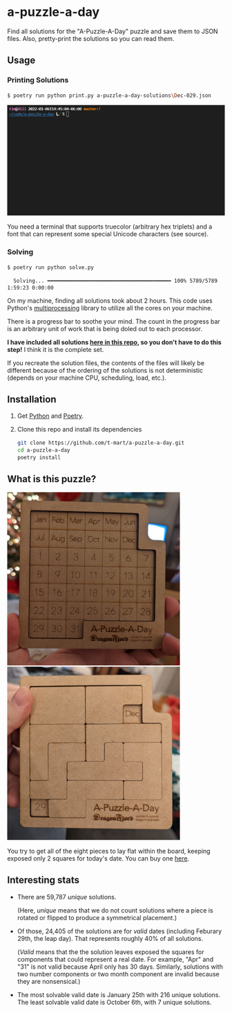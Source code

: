 # a-puzzle-a-day

Find all solutions for the "A-Puzzle-A-Day" puzzle and save them to JSON files. Also, pretty-print
the solutions so you can read them.

## Usage

### Printing Solutions

```sh
$ poetry run python print.py a-puzzle-a-day-solutions\Dec-029.json
```

![printing solutions](docs/printing-solutions.gif)

You need a terminal that supports truecolor (arbitrary hex triplets) and a font that can
represent some special Unicode characters (see source).

### Solving

```sh
$ poetry run python solve.py
```

```text
  Solving... ━━━━━━━━━━━━━━━━━━━━━━━━━━━━━━━━━━━━━━━━ 100% 5789/5789 1:59:23 0:00:00
```

On my machine, finding all solutions took about 2 hours. This code uses Python's
[multiprocessing](https://docs.python.org/3/library/multiprocessing.html) library to utilize all the
cores on your machine.

There is a progress bar to soothe your mind. The count in the progress bar is an arbitrary unit
of work that is being doled out to each processor.

**I have included all solutions [here in this repo](a-puzzle-a-day-solutions/), so you don't have
to do this step!** I think it is the complete set.

If you recreate the solution files, the contents of the files will likely be different because of
the ordering of the solutions is not deterministic (depends on your machine CPU, scheduling, load,
etc.).

## Installation

1. Get [Python](https://www.python.org/downloads/) and [Poetry](https://python-poetry.org/).

2. Clone this repo and install its dependencies

   ```sh
   git clone https://github.com/t-mart/a-puzzle-a-day.git
   cd a-puzzle-a-day
   poetry install
   ```

## What is this puzzle?

![the board, unsolved](docs/unsolved.jpg)
![a solution](docs/solve.jpg)

You try to get all of the eight pieces to lay flat within the board, keeping exposed only 2 squares
for today's date. You can buy one [here](https://www.dragonfjord.com/product/a-puzzle-a-day/).

## Interesting stats

- There are 59,787 *unique* solutions.

  (Here, *unique* means that we do not count solutions where a piece is rotated or flipped to
  produce a symmetrical placement.)
- Of those, 24,405 of the solutions are for *valid* dates (including Feburary 29th, the leap day).
  That represents roughly 40% of all solutions.

  (*Valid* means that the the solution leaves exposed the squares for components that could
  represent a real date. For example, "Apr" and "31" is not valid because April only has 30 days.
  Similarly, solutions with two number components or two month component are invalid because they
  are nonsensical.)
- The most solvable valid date is January 25th with 216 unique solutions. The least solvable
  valid date is October 6th, with 7 unique solutions.